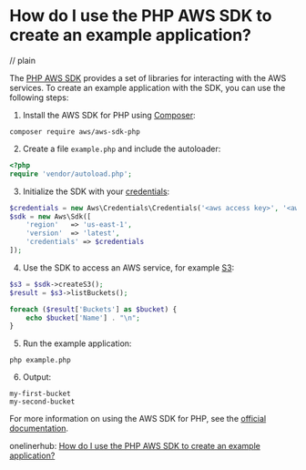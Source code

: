 # How do I use the PHP AWS SDK to create an example application?
// plain

The [PHP AWS SDK](https://docs.aws.amazon.com/aws-sdk-php/v3/api/index.html) provides a set of libraries for interacting with the AWS services. To create an example application with the SDK, you can use the following steps:

1. Install the AWS SDK for PHP using [Composer](https://getcomposer.org/):
```
composer require aws/aws-sdk-php
```

2. Create a file `example.php` and include the autoloader:
```php
<?php
require 'vendor/autoload.php';
```

3. Initialize the SDK with your [credentials](https://docs.aws.amazon.com/sdk-for-php/v3/developer-guide/guide_credentials.html):
```php
$credentials = new Aws\Credentials\Credentials('<aws access key>', '<aws secret key>');
$sdk = new Aws\Sdk([
    'region'   => 'us-east-1',
    'version'  => 'latest',
    'credentials' => $credentials
]);
```

4. Use the SDK to access an AWS service, for example [S3](https://aws.amazon.com/s3/):
```php
$s3 = $sdk->createS3();
$result = $s3->listBuckets();

foreach ($result['Buckets'] as $bucket) {
    echo $bucket['Name'] . "\n";
}
```

5. Run the example application:
```
php example.php
```

6. Output:
```
my-first-bucket
my-second-bucket
```

For more information on using the AWS SDK for PHP, see the [official documentation](https://docs.aws.amazon.com/aws-sdk-php/v3/guide/index.html).

onelinerhub: [How do I use the PHP AWS SDK to create an example application?](https://onelinerhub.com/php-aws/how-do-i-use-the-php-aws-sdk-to-create-an-example-application)